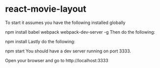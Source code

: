 # react-movie-layout

To start it assumes you have the following installed globally

npm install babel webpack webpack-dev-server -g
Then do the following:

npm install
Lastly do the following:

npm start
You should have a dev server running on port 3333.

Open your browser and go to http://localhost:3333
